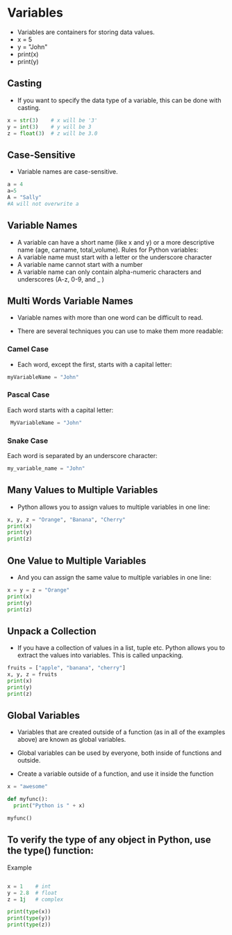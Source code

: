 # Variables 

- Variables are containers for storing data values.
- x = 5
- y = "John"
- print(x)
- print(y)

## Casting 

- If you want to specify the data type of a variable, this can be done with casting.

```py
x = str(3)    # x will be '3'
y = int(3)    # y will be 3
z = float(3)  # z will be 3.0

```

## Case-Sensitive

- Variable names are case-sensitive.

```py
a = 4
a=5
A = "Sally"
#A will not overwrite a

```


## Variable Names


- A variable can have a short name (like x and y) or a more descriptive name (age, carname, total_volume). Rules for Python variables:
- A variable name must start with a letter or the underscore character
- A variable name cannot start with a number
- A variable name can only contain alpha-numeric characters and underscores (A-z, 0-9, and _ )

## Multi Words Variable Names

- Variable names with more than one word can be difficult to read.

- There are several techniques you can use to make them more readable:

### Camel Case

- Each word, except the first, starts with a capital letter:

```py
myVariableName = "John"
```
### Pascal Case

Each word starts with a capital letter:

```py
 MyVariableName = "John"
```

### Snake Case
Each word is separated by an underscore character:

```py
my_variable_name = "John"
```

## Many Values to Multiple Variables

- Python allows you to assign values to multiple variables in one line:

```py
x, y, z = "Orange", "Banana", "Cherry"
print(x)
print(y)
print(z)
```


## One Value to Multiple Variables

- And you can assign the same value to multiple variables in one line:

```py
x = y = z = "Orange"
print(x)
print(y)
print(z)
```

## Unpack a Collection

- If you have a collection of values in a list, tuple etc. Python allows you to extract the values into variables. This is called unpacking.

```py
fruits = ["apple", "banana", "cherry"]
x, y, z = fruits
print(x)
print(y)
print(z)
```

## Global Variables
- Variables that are created outside of a function (as in all of the examples above) are known as global variables.

- Global variables can be used by everyone, both inside of functions and outside.

- Create a variable outside of a function, and use it inside the function
```py
x = "awesome"

def myfunc():
  print("Python is " + x)

myfunc()
```

## To verify the type of any object in Python, use the type() function:

Example
```py

x = 1    # int
y = 2.8  # float
z = 1j   # complex

print(type(x))
print(type(y))
print(type(z))
```
